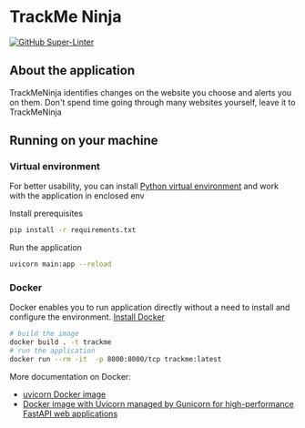 # TrackMe Ninja

[![GitHub Super-Linter](https://github.com/GirlsCodeBootCamp/trackme-python/workflows/Lint%20Code%20Base/badge.svg)](https://github.com/GirlsCodeBootCamp/trackme-python/actions)

## About the application

TrackMeNinja identifies changes on the website you choose and alerts you on them. Don't spend time going through many websites yourself, leave it to TrackMeNinja

## Running on your machine

### Virtual environment

For better usability, you can install [Python virtual environment](https://packaging.python.org/en/latest/guides/installing-using-pip-and-virtual-environments/) and work with the application in enclosed env

Install prerequisites

```bash
pip install -r requirements.txt
```

Run the application

```bash
uvicorn main:app --reload
```

### Docker

Docker enables you to run application directly without a need to install and configure the environment. [Install Docker](https://docs.docker.com/engine/install/)

```bash
# build the image
docker build . -t trackme
# run the application
docker run --rm -it  -p 8000:8000/tcp trackme:latest
```

More documentation on Docker:

- [uvicorn Docker image](https://docker-fastapi-projects.readthedocs.io/en/latest/uvicorn.html)
- [Docker image with Uvicorn managed by Gunicorn for high-performance FastAPI web applications ](https://pythonawesome.com/docker-image-with-uvicorn-managed-by-gunicorn-for-high-performance-fastapi-web-applications/)

